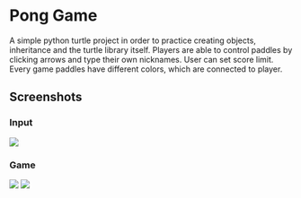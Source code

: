 # Pong Game
A simple python turtle project in order to practice creating objects, inheritance and the turtle library itself.
Players are able to control paddles by clicking arrows and type their own nicknames.
User can set score limit. 
Every game paddles have different colors, which are connected to player. 
## Screenshots
### Input
![](https://i.imgur.com/OC69YJe.png)
### Game
![](https://i.imgur.com/bm0OmAB.png)
![](https://i.imgur.com/56s3H6C.png)
